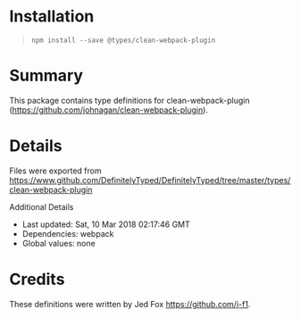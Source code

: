 # Installation
> `npm install --save @types/clean-webpack-plugin`

# Summary
This package contains type definitions for clean-webpack-plugin (https://github.com/johnagan/clean-webpack-plugin).

# Details
Files were exported from https://www.github.com/DefinitelyTyped/DefinitelyTyped/tree/master/types/clean-webpack-plugin

Additional Details
 * Last updated: Sat, 10 Mar 2018 02:17:46 GMT
 * Dependencies: webpack
 * Global values: none

# Credits
These definitions were written by Jed Fox <https://github.com/j-f1>.
